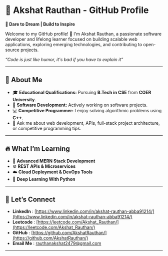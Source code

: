 # 📌 Akshat Rauthan - GitHub Profile
**🌟 Dare to Dream | Build to Inspire**  
  
Welcome to my GitHub profile! 👋 I'm Akshat Rauthan, a passionate software developer and lifelong learner focused on building scalable web applications, exploring emerging technologies, and contributing to open-source projects. 

*“Code is just like humor, it's bad if you have to explain it”*

---

## 🚀 About Me  
- 🎓 **Educational Qualifications:** Pursuing **B.Tech in CSE** from **COER University**.
- 🔭 **Software Development:** Actively working on software projects.  
- 💻 **Competitive Programmer:** I enjoy solving algorithmic problems using **C++**.
- 💬 Ask me about web development, APIs, full-stack project architecture, or competitive programming tips.  

---

## 🔥 What I’m Learning  
- 🚀 **Advanced MERN Stack Development**  
- ⚙️ **REST APIs & Microservices**  
- ☁️ **Cloud Deployment & DevOps Tools**  
- 🤖 **Deep Learning With Python** 

---

## 💬 Let’s Connect  
- **LinkedIn** : [https://www.linkedin.com/in/akshat-rauthan-abba91214/](https://www.linkedin.com/in/akshat-rauthan-abba91214/)
- **Leetcode** : [https://leetcode.com/Akshat_Rauthan/](https://leetcode.com/Akshat_Rauthan/)
- **GitHub** : [https://github.com/AkshatRauthan/](https://github.com/AkshatRauthan/)
- **Email Me** : [rauthanakshat2479@gmail.com](mailto:rauthanakshat2479@gmail.com)

---

 
